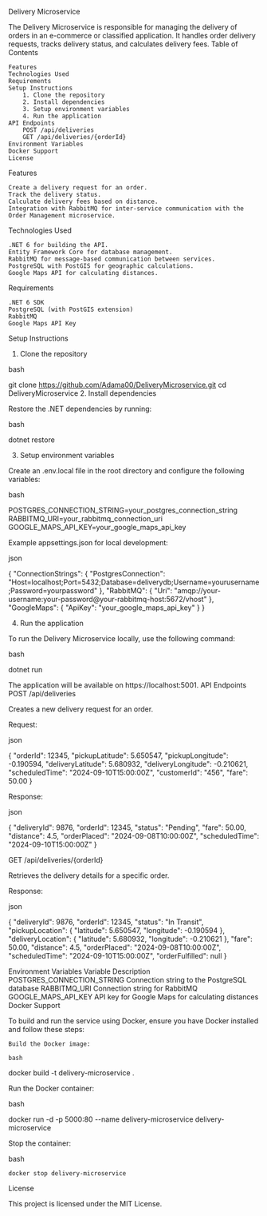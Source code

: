 Delivery Microservice

The Delivery Microservice is responsible for managing the delivery of orders in an e-commerce or classified application. It handles order delivery requests, tracks delivery status, and calculates delivery fees.
Table of Contents

    Features
    Technologies Used
    Requirements
    Setup Instructions
        1. Clone the repository
        2. Install dependencies
        3. Setup environment variables
        4. Run the application
    API Endpoints
        POST /api/deliveries
        GET /api/deliveries/{orderId}
    Environment Variables
    Docker Support
    License

Features

    Create a delivery request for an order.
    Track the delivery status.
    Calculate delivery fees based on distance.
    Integration with RabbitMQ for inter-service communication with the Order Management microservice.

Technologies Used

    .NET 6 for building the API.
    Entity Framework Core for database management.
    RabbitMQ for message-based communication between services.
    PostgreSQL with PostGIS for geographic calculations.
    Google Maps API for calculating distances.

Requirements

    .NET 6 SDK
    PostgreSQL (with PostGIS extension)
    RabbitMQ
    Google Maps API Key

Setup Instructions
1. Clone the repository

bash

git clone https://github.com/Adama00/DeliveryMicroservice.git
cd DeliveryMicroservice
2. Install dependencies

Restore the .NET dependencies by running:

bash

dotnet restore

3. Setup environment variables

Create an .env.local file in the root directory and configure the following variables:

bash

POSTGRES_CONNECTION_STRING=your_postgres_connection_string
RABBITMQ_URI=your_rabbitmq_connection_uri
GOOGLE_MAPS_API_KEY=your_google_maps_api_key

Example appsettings.json for local development:

json

{
  "ConnectionStrings": {
    "PostgresConnection": "Host=localhost;Port=5432;Database=deliverydb;Username=yourusername;Password=yourpassword"
  },
  "RabbitMQ": {
    "Uri": "amqp://your-username:your-password@your-rabbitmq-host:5672/vhost"
  },
  "GoogleMaps": {
    "ApiKey": "your_google_maps_api_key"
  }
}

4. Run the application

To run the Delivery Microservice locally, use the following command:

bash

dotnet run

The application will be available on https://localhost:5001.
API Endpoints
POST /api/deliveries

Creates a new delivery request for an order.

Request:

json

{
  "orderId": 12345,
  "pickupLatitude": 5.650547,
  "pickupLongitude": -0.190594,
  "deliveryLatitude": 5.680932,
  "deliveryLongitude": -0.210621,
  "scheduledTime": "2024-09-10T15:00:00Z",
  "customerId": "456",
  "fare": 50.00
}

Response:

json

{
  "deliveryId": 9876,
  "orderId": 12345,
  "status": "Pending",
  "fare": 50.00,
  "distance": 4.5,
  "orderPlaced": "2024-09-08T10:00:00Z",
  "scheduledTime": "2024-09-10T15:00:00Z"
}

GET /api/deliveries/{orderId}

Retrieves the delivery details for a specific order.

Response:

json

{
  "deliveryId": 9876,
  "orderId": 12345,
  "status": "In Transit",
  "pickupLocation": {
    "latitude": 5.650547,
    "longitude": -0.190594
  },
  "deliveryLocation": {
    "latitude": 5.680932,
    "longitude": -0.210621
  },
  "fare": 50.00,
  "distance": 4.5,
  "orderPlaced": "2024-09-08T10:00:00Z",
  "scheduledTime": "2024-09-10T15:00:00Z",
  "orderFulfilled": null
}

Environment Variables
Variable	Description
POSTGRES_CONNECTION_STRING	Connection string to the PostgreSQL database
RABBITMQ_URI	Connection string for RabbitMQ
GOOGLE_MAPS_API_KEY	API key for Google Maps for calculating distances
Docker Support

To build and run the service using Docker, ensure you have Docker installed and follow these steps:

    Build the Docker image:

    bash

docker build -t delivery-microservice .

Run the Docker container:

bash

docker run -d -p 5000:80 --name delivery-microservice delivery-microservice

Stop the container:

bash

    docker stop delivery-microservice

License

This project is licensed under the MIT License.
